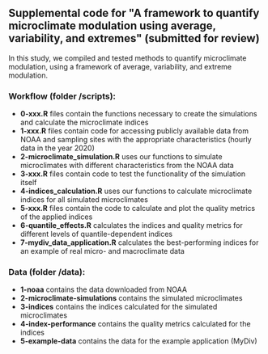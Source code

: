 ## Supplemental code for "A framework to quantify microclimate modulation using average, variability, and extremes" (submitted for review)
In this study, we compiled and tested methods to quantify microclimate modulation, using a framework of average, variability, and extreme modulation.

### Workflow (folder /scripts):
- **0-xxx.R** files contain the functions necessary to create the simulations and calculate the microclimate indices
- **1-xxx.R** files contain code for accessing publicly available data from NOAA and sampling sites with the appropriate characteristics (hourly data in the year 2020)
- **2-microclimate_simulation.R** uses our functions to simulate microclimates with different characteristics from the NOAA data
- **3-xxx.R** files contain code to test the functionality of the simulation itself
- **4-indices_calculation.R** uses our functions to calculate microclimate indices for all simulated microclimates
- **5-xxx.R** files contain the code to calculate and plot the quality metrics of the applied indices
- **6-quantile_effects.R** calculates the indices and quality metrics for different levels of quantile-dependent indices
- **7-mydiv_data_application.R** calculates the best-performing indices for an example of real micro- and macroclimate data

### Data (folder /data):
- **1-noaa** contains the data downloaded from NOAA
- **2-microclimate-simulations** contains the simulated microclimates
- **3-indices** contains the indices calculated for the simulated microclimates
- **4-index-performance** contains the quality metrics calculated for the indices
- **5-example-data** contains the data for the example application (MyDiv)
